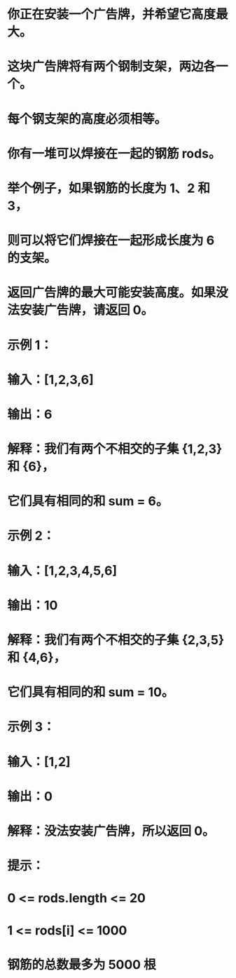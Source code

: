 # 你正在安装一个广告牌，并希望它高度最大。
# 这块广告牌将有两个钢制支架，两边各一个。
# 每个钢支架的高度必须相等。
# 你有一堆可以焊接在一起的钢筋 rods。
# 举个例子，如果钢筋的长度为 1、2 和 3，
# 则可以将它们焊接在一起形成长度为 6 的支架。
# 返回广告牌的最大可能安装高度。如果没法安装广告牌，请返回 0。
# 示例 1：
# 输入：[1,2,3,6]
# 输出：6
# 解释：我们有两个不相交的子集 {1,2,3} 和 {6}，
# 它们具有相同的和 sum = 6。
# 示例 2：
# 输入：[1,2,3,4,5,6]
# 输出：10
# 解释：我们有两个不相交的子集 {2,3,5} 和 {4,6}，
# 它们具有相同的和 sum = 10。
# 示例 3：
# 输入：[1,2]
# 输出：0
# 解释：没法安装广告牌，所以返回 0。
# 提示：
# 0 <= rods.length <= 20
# 1 <= rods[i] <= 1000
# 钢筋的总数最多为 5000 根